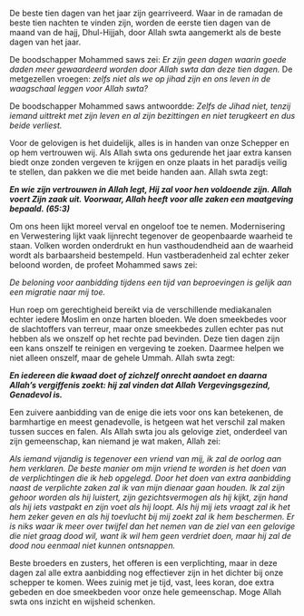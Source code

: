 De beste tien dagen van het jaar zijn gearriveerd. Waar in de ramadan de beste tien nachten te vinden zijn, worden de eerste tien dagen van de maand van de hajj, Dhul-Hijjah, door Allah swta aangemerkt als de beste dagen van het jaar.

  

De boodschapper Mohammed saws zei: *Er zijn geen dagen waarin goede daden meer gewaardeerd worden door Allah swta dan deze tien dagen.* De metgezellen vroegen: *zelfs niet als we op jihad zijn en ons leven in de waagschaal leggen voor Allah swta?* 

  

De boodschapper Mohammed saws antwoordde: *Zelfs de Jihad niet, tenzij iemand uittrekt met zijn leven en al zijn bezittingen en niet terugkeert en dus beide verliest.*

  

Voor de gelovigen is het duidelijk, alles is in handen van onze Schepper en op hem vertrouwen wij. Als Allah swta ons gedurende het jaar extra kansen biedt onze zonden vergeven te krijgen en onze plaats in het paradijs veilig te stellen, dan pakken we die met beide handen aan. Allah swta zegt:

  

***En wie zijn vertrouwen in Allah legt, Hij zal voor hen voldoende zijn. Allah voert Zijn zaak uit. Voorwaar, Allah heeft voor alle zaken een maatgeving bepaald. (65:3)***

  

Om ons heen lijkt moreel verval en ongeloof toe te nemen. Modernisering en Verwestering lijkt vaak lijnrecht tegenover de geopenbaarde waarheid te staan. Volken worden onderdrukt en hun vasthoudendheid aan de waarheid wordt als barbaarsheid bestempeld. Hun vastberadenheid zal echter zeker beloond worden, de profeet Mohammed saws zei:

  

*De beloning voor aanbidding tijdens een tijd van beproevingen is gelijk aan een migratie naar mij toe.*

  

Hun roep om gerechtigheid bereikt via de verschillende mediakanalen echter iedere Moslim en onze harten bloeden. We doen smeekbedes voor de slachtoffers van terreur, maar onze smeekbedes zullen echter pas nut hebben als we onszelf op het rechte pad bevinden. Deze tien dagen zijn een kans onszelf te reinigen en vergeving te zoeken. Daarmee helpen we niet alleen onszelf, maar de gehele Ummah. Allah swta zegt: 

  

***En iedereen die kwaad doet of zichzelf onrecht aandoet en daarna Allah’s vergiffenis zoekt: hij zal vinden dat Allah Vergevingsgezind, Genadevol is.***

  

Een zuivere aanbidding van de enige die iets voor ons kan betekenen, de barmhartige en meest genadevolle, is hetgeen wat het verschil zal maken tussen succes en falen. Als Allah swta jou als gelovige ziet, onderdeel van zijn gemeenschap, kan niemand je wat maken, Allah zei:

  

*Als iemand vijandig is tegenover een vriend van mij, ik zal de oorlog aan hem verklaren. De beste manier om mijn vriend te worden is het doen van de verplichtingen die ik heb opgelegd. Door het doen van extra aanbidding naast de verplichte zaken zal ik van mijn dienaar gaan houden. Ik zal zijn gehoor worden als hij luistert, zijn gezichtsvermogen als hij kijkt, zijn hand als hij iets vastpakt en zijn voet als hij loopt. Als hij mij iets vraagt zal ik het hem zeker geven en als hij toevlucht bij mij zoekt zal ik hem beschermen. Er is niks waar ik meer over twijfel dan het nemen van de ziel van een gelovige die niet graag dood wil, want ik wil hem geen verdriet doen, maar hij zal de dood nou eenmaal niet kunnen ontsnappen.*

  

Beste broeders en zusters, het offeren is een verplichting, maar in deze dagen zal alle extra aanbidding nog effectiever zijn in het dichter bij onze schepper te komen. Wees zuinig met je tijd, vast, lees koran, doe extra gebeden en doe smeekbeden voor onze hele gemeenschap. Moge Allah swta ons inzicht en wijsheid schenken.
